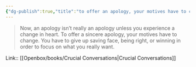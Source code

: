 ```yaml
---
{"dg-publish":true,"title":"to offer an apology, your motives have to change","tags":["quotes"],"date":"2023-06-08T14:57:55+04:00","modified_at":"2023-07-11T17:23:30+03:00","alias":"to offer an apology, your motives have to change","dg-path":"/quotes/202306081457.md","permalink":"/quotes/202306081457/","dgPassFrontmatter":true}
---
```



> Now, an apology isn’t really an apology unless you experience a change in heart. To offer a sincere apology, your motives have to change. You have to give up saving face, being right, or winning in order to focus on what you really want.

Link:: [[Openbox/books/Crucial Conversations\|Crucial Conversations]]
